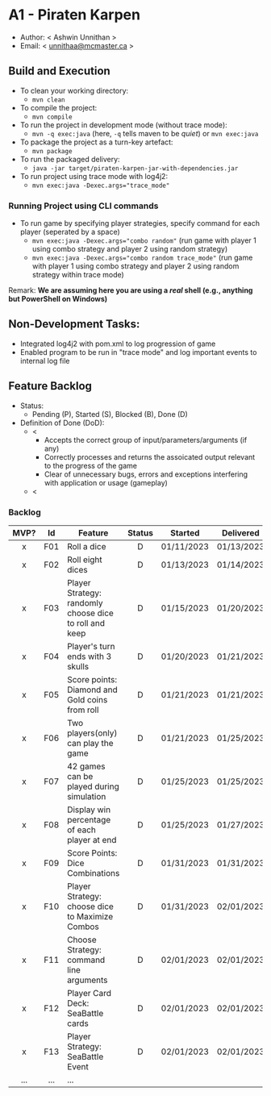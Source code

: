 # A1 - Piraten Karpen

  * Author: < Ashwin Unnithan >
  * Email: < unnithaa@mcmaster.ca >

## Build and Execution

  * To clean your working directory:
    * `mvn clean`
  * To compile the project:
    * `mvn compile`
  * To run the project in development mode (without trace mode):
    * `mvn -q exec:java` (here, `-q` tells maven to be _quiet_) or `mvn exec:java`
  * To package the project as a turn-key artefact:
    * `mvn package`
  * To run the packaged delivery:
    * `java -jar target/piraten-karpen-jar-with-dependencies.jar`
  * To run project using trace mode with log4j2:
    * `mvn exec:java -Dexec.args="trace_mode"`

  ### Running Project using CLI commands
  * To run game by specifying player strategies, specify command for each player (seperated by a space)
    * `mvn exec:java -Dexec.args="combo random"` (run game with player 1 using combo strategy and player 2 using random strategy)
    * `mvn exec:java -Dexec.args="combo random trace_mode"` (run game with player 1 using combo strategy and player 2 using random strategy within trace mode)

Remark: **We are assuming here you are using a _real_ shell (e.g., anything but PowerShell on Windows)**


## Non-Development Tasks:
 * Integrated log4j2 with pom.xml to log progression of game
 * Enabled program to be run in "trace mode" and log important events to internal log file


## Feature Backlog

 * Status: 
   * Pending (P), Started (S), Blocked (B), Done (D)
 * Definition of Done (DoD):
   * < 
      * Accepts the correct group of input/parameters/arguments (if any)
      * Correctly processes and returns the assoicated output relevant to the progress of the game
      * Clear of unnecessary bugs, errors and exceptions interfering with application or usage (gameplay)
   * <

### Backlog 

| MVP? | Id  | Feature  | Status  |  Started  | Delivered |
| :-:  |:-:  |---       | :-:     | :-:       | :-:       |
| x   | F01 | Roll a dice | D | 01/11/2023 | 01/13/2023 |
| x   | F02 | Roll eight dices  | D | 01/13/2023 | 01/14/2023 |
| x   | F03 | Player Strategy: randomly choose dice to roll and keep | D | 01/15/2023 | 01/20/2023 |
| x   | F04 | Player's turn ends with 3 skulls | D | 01/20/2023 | 01/21/2023 |
| x   | F05 | Score points: Diamond and Gold coins from roll | D | 01/21/2023 | 01/21/2023 |
| x   | F06 | Two players(only) can play the game  | D | 01/21/2023 | 01/25/2023 |
| x   | F07 | 42 games can be played during simulation  | D | 01/25/2023 | 01/25/2023 |
| x   | F08 | Display win percentage of each player at end | D | 01/25/2023 | 01/27/2023 |
| x   | F09 | Score Points: Dice Combinations | D | 01/31/2023 | 01/31/2023 |
| x   | F10 | Player Strategy: choose dice to Maximize Combos  | D | 01/31/2023 | 02/01/2023 |
| x   | F11 | Choose Strategy: command line arguments | D | 02/01/2023 | 02/01/2023 |
| x   | F12 | Player Card Deck: SeaBattle cards | D | 02/01/2023 | 02/01/2023 |
| x   | F13 | Player Strategy: SeaBattle Event | D | 02/01/2023 | 02/01/2023 |
| ... | ... | ... |


